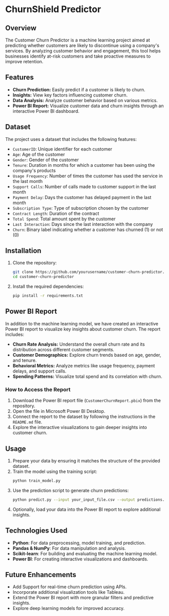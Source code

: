 # ChurnShield Predictor

## Overview
The Customer Churn Predictor is a machine learning project aimed at predicting whether customers are likely to discontinue using a company's services. By analyzing customer behavior and engagement, this tool helps businesses identify at-risk customers and take proactive measures to improve retention.

## Features
- **Churn Prediction:** Easily predict if a customer is likely to churn.
- **Insights:** View key factors influencing customer churn.
- **Data Analysis:** Analyze customer behavior based on various metrics.
- **Power BI Report:** Visualize customer data and churn insights through an interactive Power BI dashboard.

## Dataset
The project uses a dataset that includes the following features:
- `CustomerID`: Unique identifier for each customer
- `Age`: Age of the customer
- `Gender`: Gender of the customer
- `Tenure`: Duration in months for which a customer has been using the company's products
- `Usage Frequency`: Number of times the customer has used the service in the last month
- `Support Calls`: Number of calls made to customer support in the last month
- `Payment Delay`: Days the customer has delayed payment in the last month
- `Subscription Type`: Type of subscription chosen by the customer
- `Contract Length`: Duration of the contract
- `Total Spend`: Total amount spent by the customer
- `Last Interaction`: Days since the last interaction with the company
- `Churn`: Binary label indicating whether a customer has churned (1) or not (0)

## Installation
1. Clone the repository:
   ```bash
   git clone https://github.com/yourusername/customer-churn-predictor.git
   cd customer-churn-predictor
   ```
2. Install the required dependencies:
   ```bash
   pip install -r requirements.txt
   ```

## Power BI Report
In addition to the machine learning model, we have created an interactive Power BI report to visualize key insights about customer churn. The report includes:
- **Churn Rate Analysis:** Understand the overall churn rate and its distribution across different customer segments.
- **Customer Demographics:** Explore churn trends based on age, gender, and tenure.
- **Behavioral Metrics:** Analyze metrics like usage frequency, payment delays, and support calls.
- **Spending Patterns:** Visualize total spend and its correlation with churn.

### How to Access the Report
1. Download the Power BI report file (`CustomerChurnReport.pbix`) from the repository.
2. Open the file in Microsoft Power BI Desktop.
3. Connect the report to the dataset by following the instructions in the `README.md` file.
4. Explore the interactive visualizations to gain deeper insights into customer churn.

## Usage
1. Prepare your data by ensuring it matches the structure of the provided dataset.
2. Train the model using the training script:
   ```bash
   python train_model.py
   ```
3. Use the prediction script to generate churn predictions:
   ```bash
   python predict.py --input your_input_file.csv --output predictions.csv
   ```
4. Optionally, load your data into the Power BI report to explore additional insights.

## Technologies Used
- **Python**: For data preprocessing, model training, and prediction.
- **Pandas & NumPy**: For data manipulation and analysis.
- **Scikit-learn**: For building and evaluating the machine learning model.
- **Power BI**: For creating interactive visualizations and dashboards.

## Future Enhancements
- Add Support for real-time churn prediction using APIs.
- Incorporate additional visualization tools like Tableau.
- Extend the Power BI report with more granular filters and predictive insights.
- Explore deep learning models for improved accuracy.



